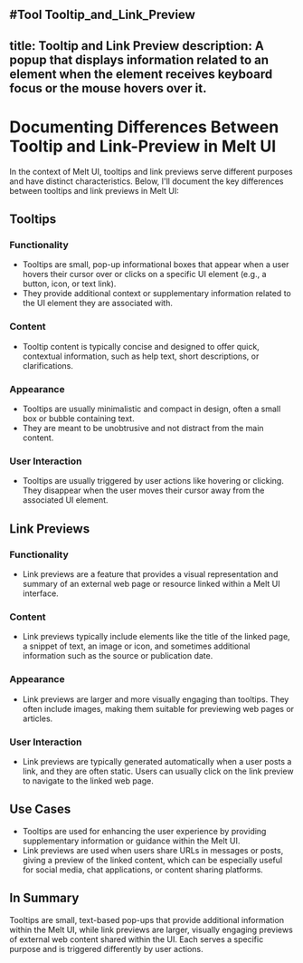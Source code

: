 #Tool Tooltip_and_Link_Preview
---
title: Tooltip and Link Preview
description:
  A popup that displays information related to an element when the element receives keyboard focus
  or the mouse hovers over it.
---

<script>
    import { APIReference, KbdTable, Callout } from '$docs/components'
    export let schemas
    export let keyboard
</script>

# Documenting Differences Between Tooltip and Link-Preview in Melt UI

In the context of Melt UI, tooltips and link previews serve different purposes and have distinct characteristics. Below, I'll document the key differences between tooltips and link previews in Melt UI:

## Tooltips

### Functionality
- Tooltips are small, pop-up informational boxes that appear when a user hovers their cursor over or clicks on a specific UI element (e.g., a button, icon, or text link).
- They provide additional context or supplementary information related to the UI element they are associated with.

### Content
- Tooltip content is typically concise and designed to offer quick, contextual information, such as help text, short descriptions, or clarifications.

### Appearance
- Tooltips are usually minimalistic and compact in design, often a small box or bubble containing text.
- They are meant to be unobtrusive and not distract from the main content.

### User Interaction
- Tooltips are usually triggered by user actions like hovering or clicking. They disappear when the user moves their cursor away from the associated UI element.

## Link Previews

### Functionality
- Link previews are a feature that provides a visual representation and summary of an external web page or resource linked within a Melt UI interface.

### Content
- Link previews typically include elements like the title of the linked page, a snippet of text, an image or icon, and sometimes additional information such as the source or publication date.

### Appearance
- Link previews are larger and more visually engaging than tooltips. They often include images, making them suitable for previewing web pages or articles.

### User Interaction
- Link previews are typically generated automatically when a user posts a link, and they are often static. Users can usually click on the link preview to navigate to the linked web page.

## Use Cases
- Tooltips are used for enhancing the user experience by providing supplementary information or guidance within the Melt UI.
- Link previews are used when users share URLs in messages or posts, giving a preview of the linked content, which can be especially useful for social media, chat applications, or content sharing platforms.

## In Summary
Tooltips are small, text-based pop-ups that provide additional information within the Melt UI, while link previews are larger, visually engaging previews of external web content shared within the UI. Each serves a specific purpose and is triggered differently by user actions.
